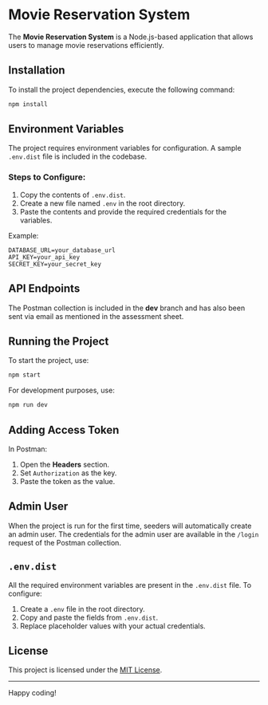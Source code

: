 
# Movie Reservation System

The **Movie Reservation System** is a Node.js-based application that allows users to manage movie reservations efficiently.

## Installation

To install the project dependencies, execute the following command:

```bash
npm install
```

## Environment Variables

The project requires environment variables for configuration. A sample `.env.dist` file is included in the codebase.

### Steps to Configure:
1. Copy the contents of `.env.dist`.
2. Create a new file named `.env` in the root directory.
3. Paste the contents and provide the required credentials for the variables.

Example:

```env
DATABASE_URL=your_database_url
API_KEY=your_api_key
SECRET_KEY=your_secret_key
```

## API Endpoints

The Postman collection is included in the **dev** branch and has also been sent via email as mentioned in the assessment sheet.

## Running the Project

To start the project, use:

```bash
npm start
```

For development purposes, use:

```bash
npm run dev
```

## Adding Access Token

In Postman:
1. Open the **Headers** section.
2. Set `Authorization` as the key.
3. Paste the token as the value.

## Admin User

When the project is run for the first time, seeders will automatically create an admin user. The credentials for the admin user are available in the `/login` request of the Postman collection.

## `.env.dist`

All the required environment variables are present in the `.env.dist` file. To configure:
1. Create a `.env` file in the root directory.
2. Copy and paste the fields from `.env.dist`.
3. Replace placeholder values with your actual credentials.

## License

This project is licensed under the [MIT License](LICENSE).

---

Happy coding!
